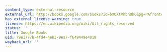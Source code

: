 ```yaml
---
content_type: external-resource
external_url: http://books.google.com/books?id=bX0XtVhbnOkC&pg=PAfrontcover
has_external_license_warning: true
license: https://en.wikipedia.org/wiki/All_rights_reserved
status: ''
title: Google Books
uid: 79e1777b-4fd4-4eb3-9ea7-f649449e4018
wayback_url: ''
---
```

